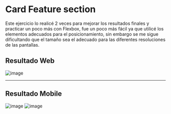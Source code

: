 # Card Feature section
Este ejercicio lo realicé 2 veces para mejorar los resultados finales y practicar un poco más con Flexbox, fue un poco más fácil ya que utilicé los elementos adecuados para el posicionamiento, sin embargo se me sigue dificultando que el tamaño sea el adecuado para las diferentes resoluciones de las pantallas. 

## Resultado Web
![image](https://user-images.githubusercontent.com/90514403/143259287-8fd38536-58a3-4449-9fd8-110ed1b0409d.png)
****
## Resultado Mobile

![image](https://user-images.githubusercontent.com/90514403/143259452-673b2df4-9e5f-4c15-8bd8-d3b9c76fe4c2.png)
![image](https://user-images.githubusercontent.com/90514403/143259511-825a6dfb-5834-4919-a0cb-07fc5c5bfe4b.png)
